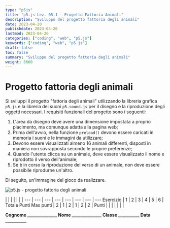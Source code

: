 ```yaml
---
type: "p5js"
title: "p5.js Lez. 05.1 - Progetto Fattoria Animali"
description: "Sviluppo del progetto fattoria degli animali"
date: 2023-04-20
publishdate: 2023-04-20
lastmod: 2023-04-20
categories: ["coding", "web", "p5.js"]
keywords: ["coding", "web", "p5.js"]
draft: false
toc: false
summary: "Sviluppo del progetto fattoria degli animali"
weight: 8660
---
```


# Progetto fattoria degli animali

Si sviluppi il progetto "fattoria degli animali" utilizzando la libreria grafica ``p5.js`` e la libreria dei suoni ``p5.sound.js`` per il disegno e la riproduzione degli oggetti necessari. I requisiti funzionali del progetto sono i seguenti:

1. L'area da disegno deve avere una dimensione impostata a proprio piacimento, ma comunque adatta alla pagina web;
2. Prima dell'avvio, nella funzione ``preload()`` devono essere caricati in memoria i suoni e le immagini da utilizzare;
3. Devono essere visualizzati almeno 16 animali differenti, disposti in maniera non sovrapposta secondo le proprie preferenze;
4. Quando l'utente clicca su un animale, deve essere visualizzato il nome e riprodotto il verso dell'animale;
5. Se è in corso la riproduzione del verso di un animale, non deve essere possibile riprodurne un'altro.

Di seguito, un'immagine del gioco da realizzare.

![p5.js - progetto fattoria degli animali](/static/coding/web/p5js/progettoFattoriaAnimali.png "p5.js - progetto fattoria degli animali")

<!-- markdownlint-disable MD009 MD036 -->

 |              |     |     |     |     |     | 
---       | --- | --- | --- | --- | --- | --- | ---
Esercizio |  1  |  2  |  3  |  4  |  5  |  6  | Totale Punti
Max punti |  2  |  1  |  2  |  1  |  2  |  2  | 
Punti     |     |     |     |     |     |     | 

**Cognome ______________ Nome ______________ Classe __________ Data __________**

<!-- markdownlint-enable MD009 MD036 -->
